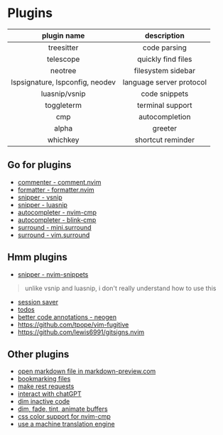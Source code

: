 # Plugins

|          plugin name          |        description        |
|:-----------------------------:|:-------------------------:|
|           treesitter          |        code parsing       |
|           telescope           |     quickly find files    |
|            neotree            |      filesystem sidebar   |
|lspsignature, lspconfig, neodev|  language server protocol |
|         luasnip/vsnip         |       code snippets       |
|           toggleterm          |      terminal support     |
|              cmp              |       autocompletion      |
|             alpha             |          greeter          |
|            whichkey           |      shortcut reminder    |

## Go for plugins
* [commenter - comment.nvim](https://github.com/numToStr/Comment.nvim)
* [formatter - formatter.nvim](https://github.com/mhartington/formatter.nvim)
* [snipper - vsnip](https://github.com/hrsh7th/vim-vsnip)
* [snipper - luasnip](https://github.com/L3MON4D3/LuaSnip)
* [autocompleter - nvim-cmp](https://github.com/hrsh7th/nvim-cmp)
* [autocompleter - blink-cmp](https://github.com/saghen/blink.cmp)
* [surround - mini.surround](https://github.com/echasnovski/mini.surround)
* [surround - vim.surround](https://github.com/tpope/vim-surround)

## Hmm plugins
* [snipper - nvim-snippets](https://github.com/garymjr/nvim-snippets)
> unlike vsnip and luasnip, i don't really understand how to use this
* [session saver](https://github.com/folke/persistence.nvim)
* [todos](https://github.com/folke/todo-comments.nvim)
* [better code annotations - neogen](https://github.com/danymat/neogen)
* https://github.com/tpope/vim-fugitive
* https://github.com/lewis6991/gitsigns.nvim

## Other plugins
* [open markdown file in markdown-preview.com](https://github.com/iamcco/markdown-preview.nvim)
* [bookmarking files](https://github.com/otavioschwanck/arrow.nvim)
* [make rest requests](https://github.com/rest-nvim/rest.nvim)
* [interact with chatGPT](https://github.com/jackMort/ChatGPT.nvim)
* [dim inactive code](https://github.com/folke/twilight.nvim)
* [dim, fade, tint, animate buffers](https://github.com/TaDaa/vimade)
* [css color support for nvim-cmp](https://github.com/roobert/tailwindcss-colorizer-cmp.nvim)
* [use a machine translation engine](https://github.com/potamides/pantran.nvim)
